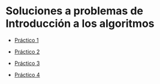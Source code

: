 # Soluciones a problemas de Introducción a los algoritmos

- [Práctico 1](https://github.com/wilitp/intro-algo/tree/main/practico1)

- [Práctico 2](https://github.com/wilitp/intro-algo/tree/main/practico2)

- [Práctico 3](https://github.com/wilitp/intro-algo/tree/main/practico3)

- [Práctico 4](https://github.com/wilitp/intro-algo/tree/main/practico4)
